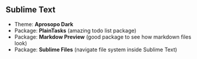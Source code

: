 ## Sublime Text
* Theme: __Aprosopo Dark__
* Package: __PlainTasks__ (amazing todo list package)
* Package: __Markdow Preview__ (good package to see how markdown files look)
* Package: __Sublime Files__ (navigate file system inside Sublime Text)
